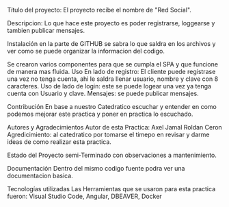 Título del proyecto: El proyecto recibe el nombre de "Red Social".

Descripcion: Lo que hace este proyecto es poder registrarse, loggearse y tambien publicar mensajes. 

Instalación en la parte de GITHUB se sabra lo que saldra en los archivos y ver como se puede organizar la informacion del codigo.

Se crearon varios componentes para que se cumpla el SPA y que funcione de manera mas fluida.
Uso En lado de registro: El cliente puede registrase una vez no tenga cuenta, ahi le saldra llenar usuario, nombre y clave con 8 caracteres.
Uso de lado de login: este se puede logear una vez ya tenga cuenta con Usuario y clave.
Mensajes: se puede publicar mensajes.

Contribución En base a nuestro Catedratico escuchar y entender en como podemos mejorar este practica y poner en practica lo escuchado.

Autores y Agradecimientos Autor de esta Practica: Axel Jamal Roldan Ceron 
Agredicimiento: al catedratico por tomarse el timepo en revisar y darme ideas de como realizar esta practica.

Estado del Proyecto semi-Terminado con observaciones a mantenimiento.

Documentación Dentro del mismo codigo fuente podra ver una documentacion basica.

Tecnologías utilizadas Las Herramientas que se usaron para esta practica fueron: Visual Studio Code, Angular, DBEAVER, Docker 
